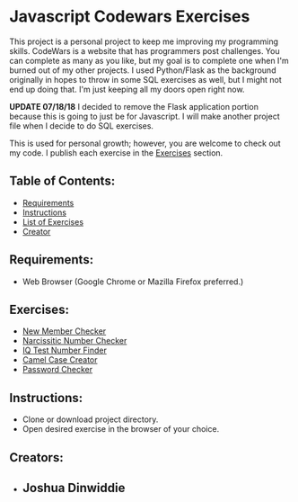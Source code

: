 # Javascript Codewars Exercises

This project is a personal project to keep me improving my programming skills.
CodeWars is a website that has programmers post challenges.  You can complete as many
as you like, but my goal is to complete one when I'm burned out of my other projects.  I used Python/Flask
as the background originally in hopes to throw in some SQL exercises as well, but
I might not end up doing that.  I'm just keeping all my doors open right now.

**UPDATE 07/18/18**
I decided to remove the Flask application portion because this is going to just be for Javascript.  I will make another project file when I decide to do SQL exercises.  

This is used for personal growth; however, you are welcome to check out my code.  I publish each exercise in the [Exercises](#exercises) section.

## Table of Contents:

* [Requirements](#requirements)
* [Instructions](#instructions)
* [List of Exercises](#exercises)
* [Creator](#creators)

## Requirements:
  * Web Browser (Google Chrome or Mazilla Firefox preferred.)

## Exercises:
  * [New Member Checker](https://github.com/jdinwiddie/CodeWars/blob/master/templates/newMember.html)
  * [Narcissitic Number Checker](https://github.com/jdinwiddie/CodeWars/blob/master/templates/narcissisticnumber.html)
  * [IQ Test Number Finder](https://github.com/jdinwiddie/CodeWars/blob/master/templates/iqtest.html)
  * [Camel Case Creator](https://github.com/jdinwiddie/CodeWars/blob/master/templates/camelcase.html)
  * [Password Checker](https://github.com/jdinwiddie/CodeWars/blob/master/templates/passwordchecker.html)

## Instructions:
* Clone or download project directory.
* Open desired exercise in the browser of your choice.

## Creators:

* Joshua Dinwiddie
    -
